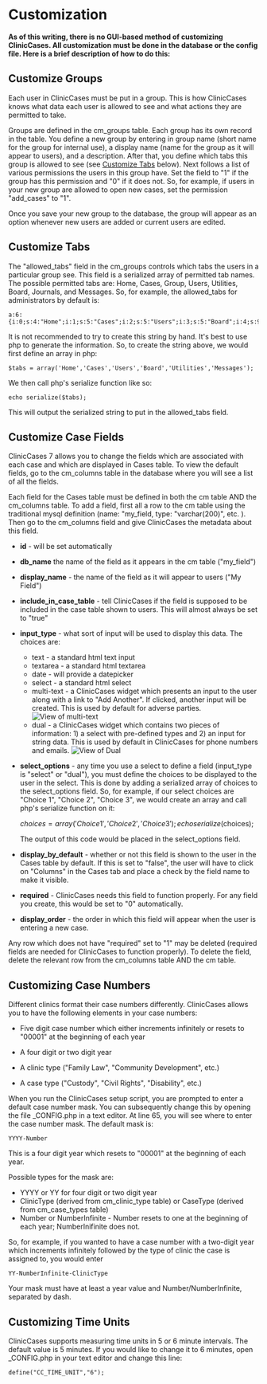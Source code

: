 # Customization

**As of this writing, there is no GUI-based method of customizing ClinicCases.  All customization must be done in the database or the config file.  Here is a brief description of how to do this:**

## Customize Groups

Each user in ClinicCases must be put in a group. This is how ClinicCases knows what data each user is allowed to see and what actions they are permitted to take.

Groups are defined in the cm_groups table.  Each group has its own record in the table.  You define a new group by entering in group name (short name for the group for internal use), a display name (name for the group as it will appear to users), and a description.  After that, you define which tabs this group is allowed to see (see [Customize Tabs](#!customization.md#Customize_Tabs) below).  Next follows a list of various permissions the users in this group have.  Set the field to "1" if the group has this permission and "0" if it does not.  So, for example, if users in your new group are allowed to open new cases, set the permission "add_cases" to "1".

Once you save your new group to the database, the group will appear as an option whenever new users are added or current users are edited.

## Customize Tabs

The "allowed_tabs" field in the cm_groups controls which tabs the users in a particular group see.  This field is a serialized array of permitted tab names. The possible permitted tabs are: Home, Cases, Group, Users, Utilities, Board, Journals, and Messages.  So, for example, the allowed_tabs for administrators by default is:

    a:6:{i:0;s:4:"Home";i:1;s:5:"Cases";i:2;s:5:"Users";i:3;s:5:"Board";i:4;s:9:"Utilities";i:5;s:8:"Messages";}

It is not recommended to try to create this string by hand.  It's best to use php to generate the information.  So, to create the string above, we would first define an array in php:

    $tabs = array('Home','Cases','Users','Board','Utilities','Messages');

We then call php's serialize function like so:

    echo serialize($tabs);

This will output the serialized string to put in the allowed_tabs field.

## Customize Case Fields

ClinicCases 7 allows you to change the fields which are associated with each case and which are displayed in Cases table.  To view the default fields, go to the cm_columns table in the database where you will see a list of all the fields.

Each field for the Cases table must be defined in both the cm table AND the cm_columns table.  To add a field, first all a row to the cm table using the traditional mysql definition (name: "my_field, type: "varchar(200)", etc. ). Then go to the cm_columns field and give ClinicCases the metadata about this field.

* **id** - will be set automatically
* **db_name** the name of the field as it appears in the cm table ("my_field")
* **display_name** - the name of the field as it will appear to users ("My Field")
* **include_in_case_table** - tell ClinicCases if the field is supposed to be included in the case table shown to users.  This will almost always be set to "true"
* **input_type** - what sort of input will be used to display this data.  The choices are:
	* text - a standard html text input
	* textarea - a standard html textarea
	* date - will provide a datepicker
	* select - a standard html select
	* multi-text - a ClinicCases widget which presents an input to the user along with a link to "Add Another".  If clicked, another input will be created.  This is used by default for adverse parties.
	![View of multi-text](img/multi-text.png)
	* dual - a ClinicCases widget which contains two pieces of information: 1) a select with pre-defined types and 2) an input for string data.  This is used by default in ClinicCases for phone numbers and emails.
	![View of Dual](img/dual.png)
* **select_options** - any time you use a select to define a field (input_type is "select" or "dual"), you must define the choices to be displayed to the user in the select.  This is done by adding a serialized array of choices to the select_options field.  So, for example, if our select choices are "Choice 1", "Choice 2", "Choice 3", we would create an array and call php's serialize function on it:

    $choices = array('Choice 1', 'Choice 2', 'Choice 3');
    echo serialize($choices);

	The output of this code would be placed in the select_options field.

* **display_by_default** - whether or not this field is shown to the user in the Cases table by default.  If this is set to "false", the user will have to click on "Columns" in the Cases tab and place a check by the field name to make it visible.

* **required** - ClinicCases needs this field to function properly.  For any field you create, this would be set to "0" automatically.

* **display_order** - the order in which this field will appear when the user is entering a new case.

Any row which does not have "required" set to "1" may be deleted (required fields are needed for ClinicCases to function properly).  To delete the field, delete the relevant row from the cm_columns table AND the cm table.

## Customizing Case Numbers

Different clinics format their case numbers differently.  ClinicCases allows you to have the following elements in your case numbers:

* Five digit case number which either increments infinitely or resets to "00001" at the beginning of each year

* A four digit or two digit year

* A clinic type ("Family Law", "Community Development", etc.)

* A case type ("Custody", "Civil Rights", "Disability", etc.)

When you run the ClinicCases setup script, you are prompted to enter a default case number mask.  You can subsequently change this by opening the file _CONFIG.php in a text editor.  At line 65, you will see where to enter the case number mask.  The default mask is:

    YYYY-Number

This is a four digit year which resets to "00001" at the beginning of each year.

Possible types for the mask are:

* YYYY or YY for four digit or two digit year
* ClinicType (derived from cm_clinic_type table) or CaseType (derived from cm_case_types table)
* Number or NumberInfinite - Number resets to one at the beginning of each year; NumberInifinite does not.

So, for example, if you wanted to have a case number with a two-digit year which increments infinitely followed by the type of clinic the case is assigned to, you would enter

    YY-NumberInfinite-ClinicType

Your mask must have at least a year value and Number/NumberInfinite, separated by dash.

## Customizing Time Units

ClinicCases supports measuring time units in 5 or 6 minute intervals.  The default value is 5 minutes.  If you would like to change it to 6 minutes, open _CONFIG.php in your text editor and change this line:

    define("CC_TIME_UNIT","6");
